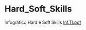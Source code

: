 # Hard_Soft_Skills
Infográfico Hard e Soft Skills
[Inf.TI.pdf](https://github.com/user-attachments/files/22085438/Inf.TI.pdf)
